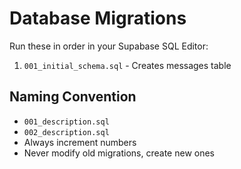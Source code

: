 # Database Migrations

Run these in order in your Supabase SQL Editor:

1. `001_initial_schema.sql` - Creates messages table

## Naming Convention
- `001_description.sql`
- `002_description.sql`
- Always increment numbers
- Never modify old migrations, create new ones
